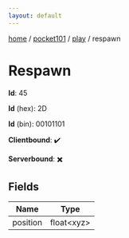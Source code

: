 ```yaml
---
layout: default
---
```


[home](/)  /  [pocket101](/protocol/pocket101)  /  [play](/protocol/pocket101/play)  /  respawn

# Respawn

**Id**: 45

**Id** (hex): 2D

**Id** (bin): 00101101

**Clientbound**: ✔️

**Serverbound**: ✖️

## Fields

Name | Type
---|---
position | float&lt;xyz&gt;
